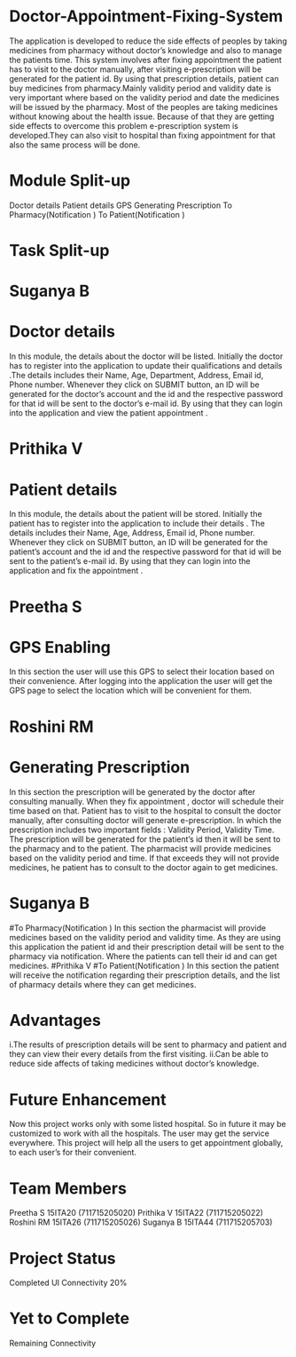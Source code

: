 # Doctor-Appointment-Fixing-System
The application is developed to reduce the side effects of peoples by taking medicines from pharmacy without doctor’s knowledge and also to manage the patients time.
This system involves after fixing appointment the patient has to visit to the doctor manually, after visiting e-prescription will be generated for the patient id.
 By using that prescription details, patient can buy medicines from pharmacy.Mainly validity period and validity date is very important where based on the validity period and date the medicines will be issued by the pharmacy.
 Most of the peoples are taking medicines without knowing about the health issue. Because of that they are getting side effects to overcome this problem e-prescription system is developed.They can also visit to hospital than fixing appointment for that also the same process will be done.

# Module Split-up
Doctor details
Patient details
GPS
Generating Prescription 
To Pharmacy(Notification )
To Patient(Notification )



# Task Split-up
# Suganya B
# Doctor details
In this module, the details about the doctor will be listed. Initially the doctor has to register into the application to update their qualifications and details .The details includes their Name, Age, Department, Address, Email id, Phone number. Whenever they click on SUBMIT button, an ID will be generated for the doctor’s account and the id and the respective password for that id will be sent to the doctor’s e-mail id. By using that they can login into the application and view  the patient appointment .
# Prithika V
# Patient details
In this module, the details about the patient will be stored. Initially the patient has to register into the application to include their details . The details includes their Name, Age, Address, Email id, Phone number. Whenever they click on SUBMIT button, an ID will be generated for the patient’s account and the id and the respective password for that id will be sent to the patient’s e-mail id. By using that they can login into the application and fix the  appointment .
# Preetha S
# GPS Enabling
In this section the user will use this GPS to select their location based on their convenience. After logging into the application the user will get the GPS page to select the location which will be convenient for them.	

# Roshini RM
# Generating Prescription 
In this section the prescription will be generated by the doctor after consulting manually. When they  fix appointment , doctor will schedule their time based on that. Patient has to visit to the hospital to consult the doctor manually, after consulting doctor will generate e-prescription. In which the prescription includes two important fields : Validity Period, Validity Time. The prescription will be generated for the patient’s id then it  will be sent to the pharmacy and  to the patient. The pharmacist will provide medicines based on the validity period and time. If that exceeds they will not provide medicines, he patient has to consult to the doctor again to get  medicines.

# Suganya B
#To Pharmacy(Notification )
In this section the pharmacist will provide medicines based on the validity period and validity time. As they are using this application the patient id  and their prescription detail will be sent to the pharmacy via notification. Where the patients can tell their id and can get medicines.
#Prithika V
#To Patient(Notification )
In this section the patient will receive the notification regarding their  prescription details, and the list of pharmacy details where they can get medicines.

# Advantages
i.The results of prescription details will be sent to pharmacy and patient and they can view their every details from the first visiting.
ii.Can  be able to reduce side affects of taking medicines without doctor’s knowledge.



# Future Enhancement
Now this project works only with some listed hospital. So in future it may be customized to work with all the hospitals. The user may get the service everywhere. This project will help all the users to get appointment globally, to each user’s for their convenient.



# Team Members
Preetha S  15ITA20 (711715205020) 
Prithika V 15ITA22 (711715205022) 
Roshini RM 15ITA26 (711715205026)
Suganya B 15ITA44 (711715205703)


# Project Status
Completed UI 
Connectivity 20%

# Yet to Complete 
Remaining Connectivity
